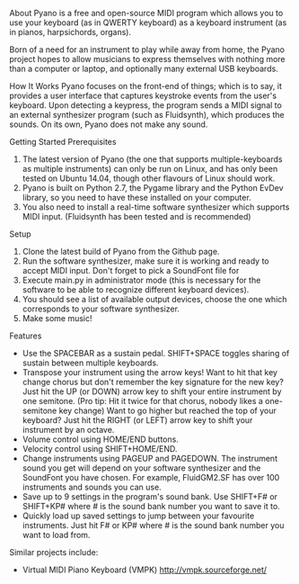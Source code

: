About
Pyano is a free and open-source MIDI program which allows you to use your keyboard (as in QWERTY keyboard) as a keyboard instrument (as in pianos, harpsichords, organs).

Born of a need for an instrument to play while away from home, the Pyano project hopes to allow musicians to express themselves with nothing more than a computer or laptop, and optionally many external USB keyboards. 

How It Works
Pyano focuses on the front-end of things; which is to say, it provides a user interface that captures keystroke events from the user's keyboard. Upon detecting a keypress, the program sends a MIDI signal to an external synthesizer program (such as Fluidsynth), which produces the sounds. On its own, Pyano does not make any sound.

Getting Started
Prerequisites
1. The latest version of Pyano (the one that supports multiple-keyboards as multiple instruments) can only be run on Linux, and has only been tested on Ubuntu 14.04, though other flavours of Linux should work.
2. Pyano is built on Python 2.7, the Pygame library and the Python EvDev library, so you need to have these installed on your computer.
3. You also need to install a real-time software synthesizer which supports MIDI input. (Fluidsynth has been tested and is recommended)

Setup
1. Clone the latest build of Pyano from the Github page.
2. Run the software synthesizer, make sure it is working and ready to accept MIDI input. Don't forget to pick a SoundFont file for 
3. Execute main.py in administrator mode (this is necessary for the software to be able to recognize different keyboard devices).
4. You should see a list of available output devices, choose the one which corresponds to your software synthesizer. 
5. Make some music! 

Features
- Use the SPACEBAR as a sustain pedal.
SHIFT+SPACE toggles sharing of sustain between multiple keyboards.
- Transpose your instrument using the arrow keys! 
Want to hit that key change chorus but don't remember the key signature for the new key? Just hit the UP (or DOWN) arrow key to shift your entire instrument by one semitone. (Pro tip: Hit it twice for that chorus, nobody likes a one-semitone key change)
Want to go higher but reached the top of your keyboard? Just hit the RIGHT (or LEFT) arrow key to shift your instrument by an octave.
- Volume control using HOME/END buttons.
- Velocity control using SHIFT+HOME/END.
- Change instruments using PAGEUP and PAGEDOWN.
The instrument sound you get will depend on your software synthesizer and the SoundFont you have chosen. For example, FluidGM2.SF has over 100 instruments and sounds you can use. 
- Save up to 9 settings in the program's sound bank.
Use SHIFT+F# or SHIFT+KP# where # is the sound bank number you want to save it to.
- Quickly load up saved settings to jump between your favourite instruments.
Just hit F# or KP# where # is the sound bank number you want to load from.

Similar projects include:
- Virtual MIDI Piano Keyboard (VMPK) http://vmpk.sourceforge.net/
